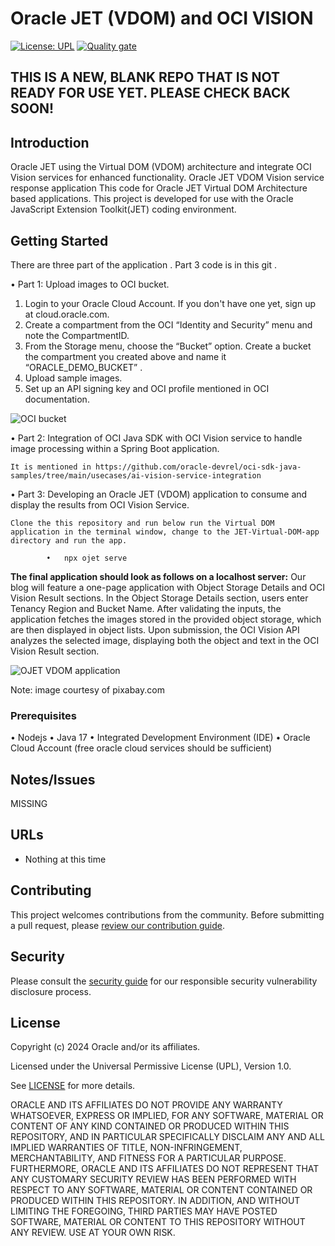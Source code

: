 # Oracle JET (VDOM) and OCI VISION

[![License: UPL](https://img.shields.io/badge/license-UPL-green)](https://img.shields.io/badge/license-UPL-green) [![Quality gate](https://sonarcloud.io/api/project_badges/quality_gate?project=oracle-devrel_test)](https://sonarcloud.io/dashboard?id=oracle-devrel_test)

## THIS IS A NEW, BLANK REPO THAT IS NOT READY FOR USE YET.  PLEASE CHECK BACK SOON!

## Introduction
Oracle JET using the Virtual DOM (VDOM) architecture and integrate OCI Vision services for enhanced functionality.
Oracle JET VDOM Vision service response application
This code for Oracle JET Virtual DOM Architecture based applications.
This project is developed for use with the Oracle JavaScript Extension Toolkit(JET) coding environment.


## Getting Started

There are three part of the application . Part 3 code is in this git .

• Part 1: Upload  images to OCI bucket.

1.	Login to your Oracle Cloud Account. If you don't have one yet, sign up at cloud.oracle.com.
2.	Create a compartment from the OCI “Identity and Security” menu and note the CompartmentID.
3.	From the Storage menu, choose the “Bucket” option. Create a bucket the compartment you created above and name it “ORACLE_DEMO_BUCKET” .
4.	Upload sample images.
5.	Set up an API signing key and OCI profile mentioned in  OCI documentation.

![OCI bucket](https://github.com/user-attachments/assets/d9e29dce-2088-4dc3-9b20-c3b65c0f74e5)

    
• Part 2: Integration of OCI Java SDK with OCI Vision service to handle image processing within a Spring Boot application.

    It is mentioned in https://github.com/oracle-devrel/oci-sdk-java-samples/tree/main/usecases/ai-vision-service-integration
    

• Part 3: Developing an Oracle JET (VDOM) application to consume and display the results from OCI Vision Service.

    Clone the this repository and run below run the Virtual DOM application in the terminal window, change to the JET-Virtual-DOM-app directory and run the app.
             
            •	npx ojet serve
**The final application should look as follows on a localhost server:**
Our blog will feature a one-page application with Object Storage Details and OCI Vision Result sections. In the Object Storage Details section, users enter Tenancy Region and Bucket Name. After validating the inputs, the application fetches the images stored in the provided object storage, which are then displayed in object lists. Upon submission, the OCI Vision API analyzes the selected image, displaying both the object and text in the OCI Vision Result section.

![OJET VDOM application](https://github.com/user-attachments/assets/c12954b7-56b5-4c86-b680-2625364ed1fb)


Note: image courtesy of pixabay.com

### Prerequisites

•	Nodejs
•	Java 17
•	Integrated Development Environment (IDE)
•	Oracle Cloud Account (free oracle cloud services should be sufficient)



## Notes/Issues
MISSING

## URLs
* Nothing at this time

## Contributing
<!-- If your project has specific contribution requirements, update the
    CONTRIBUTING.md file to ensure those requirements are clearly explained. -->

This project welcomes contributions from the community. Before submitting a pull
request, please [review our contribution guide](./CONTRIBUTING.md).

## Security

Please consult the [security guide](./SECURITY.md) for our responsible security
vulnerability disclosure process.

## License
Copyright (c) 2024 Oracle and/or its affiliates.

Licensed under the Universal Permissive License (UPL), Version 1.0.

See [LICENSE](LICENSE.txt) for more details.

ORACLE AND ITS AFFILIATES DO NOT PROVIDE ANY WARRANTY WHATSOEVER, EXPRESS OR IMPLIED, FOR ANY SOFTWARE, MATERIAL OR CONTENT OF ANY KIND CONTAINED OR PRODUCED WITHIN THIS REPOSITORY, AND IN PARTICULAR SPECIFICALLY DISCLAIM ANY AND ALL IMPLIED WARRANTIES OF TITLE, NON-INFRINGEMENT, MERCHANTABILITY, AND FITNESS FOR A PARTICULAR PURPOSE.  FURTHERMORE, ORACLE AND ITS AFFILIATES DO NOT REPRESENT THAT ANY CUSTOMARY SECURITY REVIEW HAS BEEN PERFORMED WITH RESPECT TO ANY SOFTWARE, MATERIAL OR CONTENT CONTAINED OR PRODUCED WITHIN THIS REPOSITORY. IN ADDITION, AND WITHOUT LIMITING THE FOREGOING, THIRD PARTIES MAY HAVE POSTED SOFTWARE, MATERIAL OR CONTENT TO THIS REPOSITORY WITHOUT ANY REVIEW. USE AT YOUR OWN RISK. 

